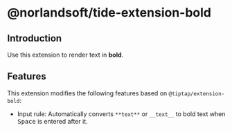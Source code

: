 # @norlandsoft/tide-extension-bold

## Introduction

Use this extension to render text in **bold**.

## Features

This extension modifies the following features based on `@tiptap/extension-bold`:

- Input rule: Automatically converts `**text**` or `__text__` to bold text when <kbd>Space</kbd> is entered after it.
